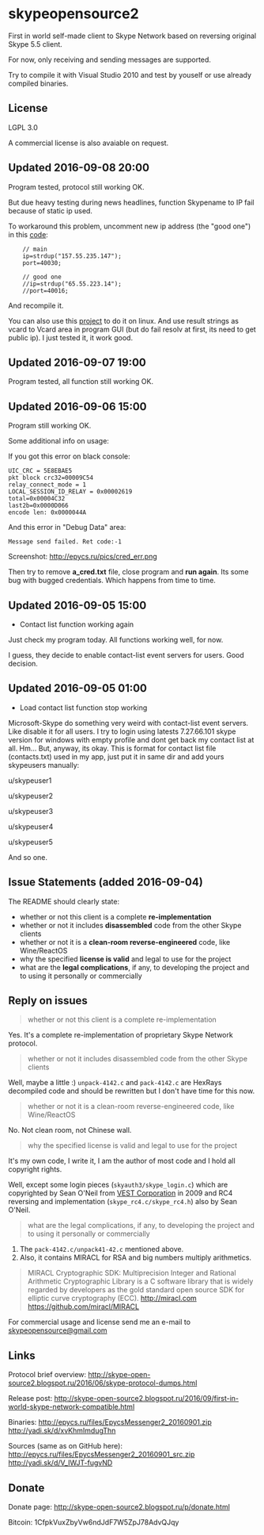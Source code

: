 # skypeopensource2

First in world self-made client to Skype Network based on reversing original Skype 5.5 client.

For now, only receiving and sending messages are supported.

Try to compile it with Visual Studio 2010 and test by youself or use already compiled binaries.

## License
LGPL 3.0

A commercial license is also avaiable on request.


## Updated 2016-09-08 20:00

Program tested, protocol still working OK.

But due heavy testing during news headlines, function Skypename to IP fail because of static ip used.

To workaround this problem, uncomment new ip address (the "good one") in this [code](https://github.com/skypeopensource/skypeopensource2/blob/master/skysearch3/skysearch3/skysearch3.c#L327):

```
    // main
    ip=strdup("157.55.235.147");
    port=40030;

    // good one
    //ip=strdup("65.55.223.14");
    //port=40016;
```

And recompile it.

You can also use this [project](https://github.com/skypeopensource/tool_linuxbuild/tree/master/skysearch2_linux) to do it on linux. And use result strings as vcard to Vcard area in program GUI (but do fail resolv at first, its need to get public ip).
I just tested it, it work good.


## Updated 2016-09-07 19:00

Program tested, all function still working OK.


## Updated 2016-09-06 15:00

Program still working OK.

Some additional info on usage:

If you got this error on black console:

```
UIC_CRC = 5E8EBAE5
pkt block crc32=00009C54
relay_connect_mode = 1
LOCAL_SESSION_ID_RELAY = 0x00002619
total=0x00004C32
last2b=0x0000D066
encode len: 0x0000044A
```

And this error in "Debug Data" area:

```
Message send failed. Ret code:-1
```

Screenshot: http://epycs.ru/pics/cred_err.png

Then try to remove **a_cred.txt** file, close program and **run again**. 
Its some bug with bugged credentials. Which happens from time to time.


## Updated 2016-09-05 15:00

* Contact list function working again

Just check my program today. All functions working well, for now.

I guess, they decide to enable contact-list event servers for users. Good decision.


## Updated 2016-09-05 01:00

* Load contact list function stop working

Microsoft-Skype do something very weird with contact-list event servers. 
Like disable it for all users.
I try to login using latests 7.27.66.101 skype version for windows with empty profile and dont get back my contact list at all. Hm...
But, anyway, its okay. This is format for contact list file (contacts.txt) used in my app, just put it in same dir and add yours skypeusers manually:

u/skypeuser1

u/skypeuser2

u/skypeuser3

u/skypeuser4

u/skypeuser5

And so one.


## Issue Statements (added 2016-09-04)
The README should clearly state:
* whether or not this client is a complete **re-implementation**
* whether or not it includes **disassembled** code from the other Skype clients
* whether or not it is a **clean-room reverse-engineered** code, like Wine/ReactOS
* why the specified **license is valid** and legal to use for the project
* what are the **legal complications**, if any, to developing the project and to using it personally or commercially

## Reply on issues

> whether or not this client is a complete re-implementation

Yes. It's a complete re-implementation of proprietary Skype Network protocol.

> whether or not it includes disassembled code from the other Skype clients

Well, maybe a little :) ```unpack-4142.c``` and ```pack-4142.c``` are HexRays decompiled code and should be rewritten but I don't have time for this now.

> whether or not it is a clean-room reverse-engineered code, like Wine/ReactOS

No. Not clean room, not Chinese wall.

> why the specified license is valid and legal to use for the project

It's my own code, I write it, I am the author of most code and I hold all copyright rights.

Well, except some login pieces (```skyauth3/skype_login.c```) which are copyrighted by Sean O'Neil from [VEST Corporation](https://en.wikipedia.org/wiki/VEST) in 2009 and RC4 reversing and implementation (```skype_rc4.c/skype_rc4.h```) also by Sean O'Neil.

> what are the legal complications, if any, to developing the project and to using it personally or commercially

1. The ```pack-4142.c/unpack41-42.c``` mentioned above. 
2. Also, it contains MIRACL for RSA and big numbers multiply arithmetics. 

> MIRACL Cryptographic SDK: Multiprecision Integer and Rational Arithmetic Cryptographic Library is a C software library that is widely regarded by developers as the gold standard open source SDK for elliptic curve cryptography (ECC). http://miracl.com https://github.com/miracl/MIRACL

For commercial usage and license send me an e-mail to skypeopensource@gmail.com

## Links

Protocol brief overview: 
http://skype-open-source2.blogspot.ru/2016/06/skype-protocol-dumps.html

Release post: 
http://skype-open-source2.blogspot.ru/2016/09/first-in-world-skype-network-compatible.html

Binaries:
http://epycs.ru/files/EpycsMessenger2_20160901.zip
http://yadi.sk/d/xvKhmImdugThn

Sources (same as on GitHub here):
http://epycs.ru/files/EpycsMessenger2_20160901_src.zip
http://yadi.sk/d/V_IWJT-fugvND


## Donate

Donate page: http://skype-open-source2.blogspot.ru/p/donate.html

Bitcoin: 1CfpkVuxZbyVw6ndJdF7W5ZpJ78AdvQJqy
